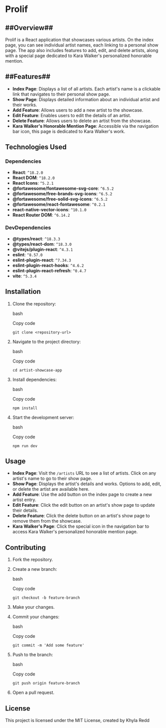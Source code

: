 Prolif
======

##Overview##
--------

Prolif is a React application that showcases various artists. On the index page, you can see individual artist names, each linking to a personal show page. The app also includes features to add, edit, and delete artists, along with a special page dedicated to Kara Walker's personalized honorable mention.

##Features##
--------

-   **Index Page**: Displays a list of all artists. Each artist's name is a clickable link that navigates to their personal show page.
-   **Show Page**: Displays detailed information about an individual artist and their works.
-   **Add Feature**: Allows users to add a new artist to the showcase.
-   **Edit Feature**: Enables users to edit the details of an artist.
-   **Delete Feature**: Allows users to delete an artist from the showcase.
-   **Kara Walker's Honorable Mention Page**: Accessible via the navigation bar icon, this page is dedicated to Kara Walker's work.

Technologies Used
-----------------

### Dependencies

-   **React**: `^18.2.0`
-   **React DOM**: `^18.2.0`
-   **React Icons**: `^5.2.1`
-   **@fortawesome/fontawesome-svg-core**: `^6.5.2`
-   **@fortawesome/free-brands-svg-icons**: `^6.5.2`
-   **@fortawesome/free-solid-svg-icons**: `^6.5.2`
-   **@fortawesome/react-fontawesome**: `^0.2.1`
-   **react-native-vector-icons**: `^10.1.0`
-   **React Router DOM**: `^6.14.2`

### DevDependencies

-   **@types/react**: `^18.3.3`
-   **@types/react-dom**: `^18.3.0`
-   **@vitejs/plugin-react**: `^4.3.1`
-   **eslint**: `^8.57.0`
-   **eslint-plugin-react**: `^7.34.3`
-   **eslint-plugin-react-hooks**: `^4.6.2`
-   **eslint-plugin-react-refresh**: `^0.4.7`
-   **vite**: `^5.3.4`

Installation
------------

1.  Clone the repository:

    bash

    Copy code

    `git clone <repository-url>`

2.  Navigate to the project directory:

    bash

    Copy code

    `cd artist-showcase-app`

3.  Install dependencies:

    bash

    Copy code

    `npm install`

4.  Start the development server:

    bash

    Copy code

    `npm run dev`

Usage
-----

-   **Index Page**: Visit the `/artists` URL to see a list of artists. Click on any artist's name to go to their show page.
-   **Show Page**: Displays the artist's details and works. Options to add, edit, or delete the artist are available here.
-   **Add Feature**: Use the add button on the index page to create a new artist entry.
-   **Edit Feature**: Click the edit button on an artist's show page to update their details.
-   **Delete Feature**: Click the delete button on an artist's show page to remove them from the showcase.
-   **Kara Walker's Page**: Click the special icon in the navigation bar to access Kara Walker's personalized honorable mention page.

Contributing
------------

1.  Fork the repository.
2.  Create a new branch:

    bash

    Copy code

    `git checkout -b feature-branch`

3.  Make your changes.
4.  Commit your changes:

    bash

    Copy code

    `git commit -m 'Add some feature'`

5.  Push to the branch:

    bash

    Copy code

    `git push origin feature-branch`

6.  Open a pull request.

License
-------

This project is licensed under the MIT License, created by Khyla Redd